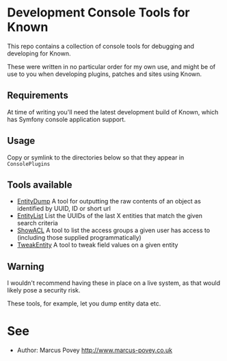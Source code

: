 # Development Console Tools for Known

This repo contains a collection of console tools for debugging and developing for Known.

These were written in no particular order for my own use, and might be of use to you when 
developing plugins, patches and sites using Known.

## Requirements

At time of writing you'll need the latest development build of Known, which has Symfony console
application support.

## Usage

Copy or symlink to the directories below so that they appear in ```ConsolePlugins```

## Tools available

* [EntityDump](EntityDump) A tool for outputting the raw contents of an object as identified by UUID, ID or short url
* [EntityList](EntityList) List the UUIDs of the last X entities that match the given search criteria
* [ShowACL](ShowACL) A tool to list the access groups a given user has access to (including those supplied programmatically)
* [TweakEntity](TweakEntity) A tool to tweak field values on a given entity

## Warning

I wouldn't recommend having these in place on a live system, as that would likely pose a security risk.

These tools, for example, let you dump entity data etc.

# See

* Author: Marcus Povey http://www.marcus-povey.co.uk

